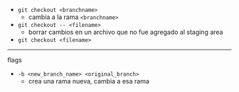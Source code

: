 - `git checkout <branchname>`
	- cambia a la rama `<branchname>`
- `git checkout -- <filename>` 
	- borrar cambios en un archivo que no fue agregado al staging area
- `git checkout <filename>`
***
flags
- `-b <new_branch_name> <original_branch>`
	- crea una rama nueva, cambia a esa rama